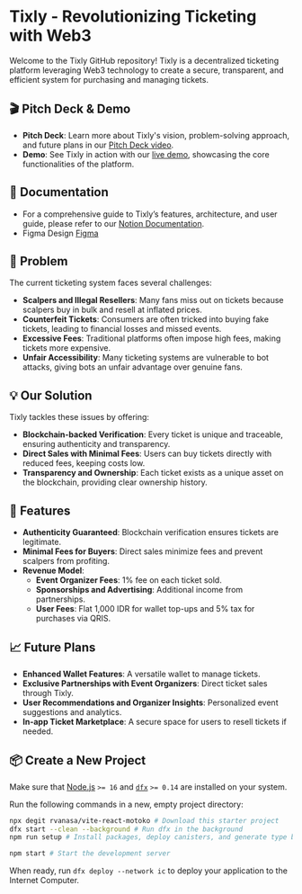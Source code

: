 # Tixly - Revolutionizing Ticketing with Web3
Welcome to the Tixly GitHub repository! Tixly is a decentralized ticketing platform leveraging Web3 technology to create a secure, transparent, and efficient system for purchasing and managing tickets.

## 🎬 Pitch Deck & Demo

- **Pitch Deck**: Learn more about Tixly's vision, problem-solving approach, and future plans in our [Pitch Deck video](https://youtu.be/KHzkNaTU84E).
- **Demo**: See Tixly in action with our [live demo](https://youtu.be/rZBbXBWNrRo), showcasing the core functionalities of the platform.

## 📄 Documentation

- For a comprehensive guide to Tixly’s features, architecture, and user guide, please refer to our [Notion Documentation](https://marioorlando.notion.site/Documentation-of-Tixly-13924ae3a37f80ab993be44ae53b403d).
- Figma Design [Figma](https://www.figma.com/design/bGupI6MLo2pj4cWg3PxQUq/Tixly?node-id=50-2&node-type=canvas&t=bGSWxCGciFE8BkaZ-0)

## 🚨 Problem

The current ticketing system faces several challenges:
- **Scalpers and Illegal Resellers**: Many fans miss out on tickets because scalpers buy in bulk and resell at inflated prices.
- **Counterfeit Tickets**: Consumers are often tricked into buying fake tickets, leading to financial losses and missed events.
- **Excessive Fees**: Traditional platforms often impose high fees, making tickets more expensive.
- **Unfair Accessibility**: Many ticketing systems are vulnerable to bot attacks, giving bots an unfair advantage over genuine fans.

## 💡 Our Solution

Tixly tackles these issues by offering:
- **Blockchain-backed Verification**: Every ticket is unique and traceable, ensuring authenticity and transparency.
- **Direct Sales with Minimal Fees**: Users can buy tickets directly with reduced fees, keeping costs low.
- **Transparency and Ownership**: Each ticket exists as a unique asset on the blockchain, providing clear ownership history.

## 📌 Features

- **Authenticity Guaranteed**: Blockchain verification ensures tickets are legitimate.
- **Minimal Fees for Buyers**: Direct sales minimize fees and prevent scalpers from profiting.
- **Revenue Model**:
  - **Event Organizer Fees**: 1% fee on each ticket sold.
  - **Sponsorships and Advertising**: Additional income from partnerships.
  - **User Fees**: Flat 1,000 IDR for wallet top-ups and 5% tax for purchases via QRIS.

## 📈 Future Plans

- **Enhanced Wallet Features**: A versatile wallet to manage tickets.
- **Exclusive Partnerships with Event Organizers**: Direct ticket sales through Tixly.
- **User Recommendations and Organizer Insights**: Personalized event suggestions and analytics.
- **In-app Ticket Marketplace**: A secure space for users to resell tickets if needed.

## 📦 Create a New Project

Make sure that [Node.js](https://nodejs.org/en/) `>= 16` and [`dfx`](https://internetcomputer.org/docs/current/developer-docs/build/install-upgrade-remove) `>= 0.14` are installed on your system.

Run the following commands in a new, empty project directory:

```sh
npx degit rvanasa/vite-react-motoko # Download this starter project
dfx start --clean --background # Run dfx in the background
npm run setup # Install packages, deploy canisters, and generate type bindings

npm start # Start the development server
```

When ready, run `dfx deploy --network ic` to deploy your application to the Internet Computer.
